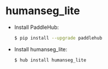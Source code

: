 # humanseg_lite
* Install PaddleHub: 

    ```bash
    $ pip install --upgrade paddlehub
    ```

* Install humanseg_lite: 

    ```bash
    $ hub install humanseg_lite
    ```
